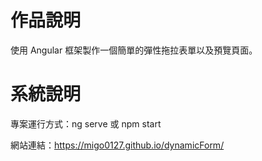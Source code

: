 # 作品說明

使用 Angular 框架製作一個簡單的彈性拖拉表單以及預覽頁面。

# 系統說明

專案運行方式：ng serve 或 npm start

網站連結：https://migo0127.github.io/dynamicForm/
